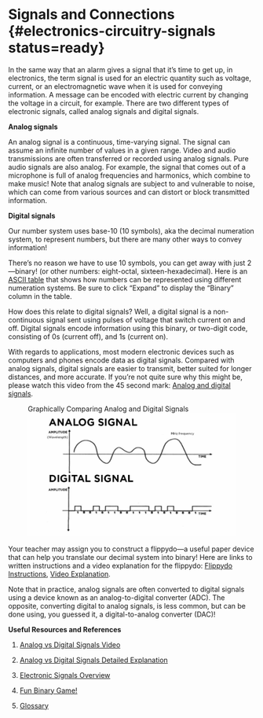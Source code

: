 # Signals and Connections {#electronics-circuitry-signals status=ready}

In the same way that an alarm gives a signal that it’s time to get up, in electronics, the term signal is used for an electric quantity such as voltage, current, or an electromagnetic wave when it is used for conveying information. A message can be encoded with electric current by changing the voltage in a circuit, for example. There are two different types of electronic signals, called analog signals and digital signals. 

__Analog signals__

An analog signal is a continuous, time-varying signal. The signal can assume an infinite number of values in a given range. 
Video and audio transmissions are often transferred or recorded using analog signals. Pure audio signals are also analog. For example, the signal that comes out of a microphone is full of analog frequencies and harmonics, which combine to make music! Note that analog signals are subject to and vulnerable to noise, which can come from various sources and can distort or block transmitted information.

__Digital signals__

Our number system uses base-10 (10 symbols), aka the decimal numeration system, to represent numbers, but there are many other ways to convey information!

There’s no reason we have to use 10 symbols, you can get away with just 2—binary! (or other numbers: eight-octal, sixteen-hexadecimal). Here is an [ASCII table](https://www.rapidtables.com/code/text/ascii-table.html) that shows how numbers can be represented using different numeration systems. Be sure to click “Expand” to display the “Binary” column in the table. 

How does this relate to digital signals? Well, a digital signal is a non-continuous signal sent using pulses of voltage that switch current on and off. Digital signals encode information using this binary, or two-digit code, consisting of 0s (current off), and 1s (current on). 
	
With regards to applications, most modern electronic devices such as computers and phones encode data as digital signals. Compared with analog signals, digital signals are easier to transmit, better suited for longer distances, and more accurate. If you’re not quite sure why this might be, please watch this video from the 45 second mark: [Analog and digital signals](https://www.youtube.com/watch?v=XCu6L4kQF3k).

<figure>
    <figcaption>Graphically Comparing Analog and Digital Signals</figcaption>
    <img style='width:35em' src="circuit_images/analog_vs_digital.png"/>
</figure>

Your teacher may assign you to construct a flippydo—a useful paper device that can help you translate our decimal system into binary! Here are links to written instructions and a video explanation for the flippydo: [Flippydo Instructions](https://docs.google.com/document/d/1QnD9khmPUz1az3ZLc5L8vavR6lU0uScspotRhORnHxE/edit), [Video Explanation](https://www.youtube.com/watch?v=wDWj1a4BZjQ).

Note that in practice, analog signals are often converted to digital signals using a device known as an analog-to-digital converter (ADC). The opposite, converting digital to analog signals, is less common, but can be done using, you guessed it, a digital-to-analog converter (DAC)!

**Useful Resources and References**

1. [Analog vs Digital Signals Video](https://www.youtube.com/watch?v=hdtc9_cdfTY)

2. [Analog vs Digital Signals Detailed Explanation](https://learn.sparkfun.com/tutorials/analog-vs-digital/all)

3. [Electronic Signals Overview](https://flexbooks.ck12.org/cbook/ck-12-middle-school-physical-science-flexbook-2.0/section/20.15/primary/lesson/electronic-signal-ms-ps)

4. [Fun Binary Game!]([https://games.penjee.com/binary-bonanza/](https://games.penjee.com/binary-bonanza/))

5. [Glossary](https://docs.google.com/document/d/1LJzESfH8VnLDAitNTwwa-iDZs-zY-KM2v1EuWFoLz6A/edit?usp=sharing)